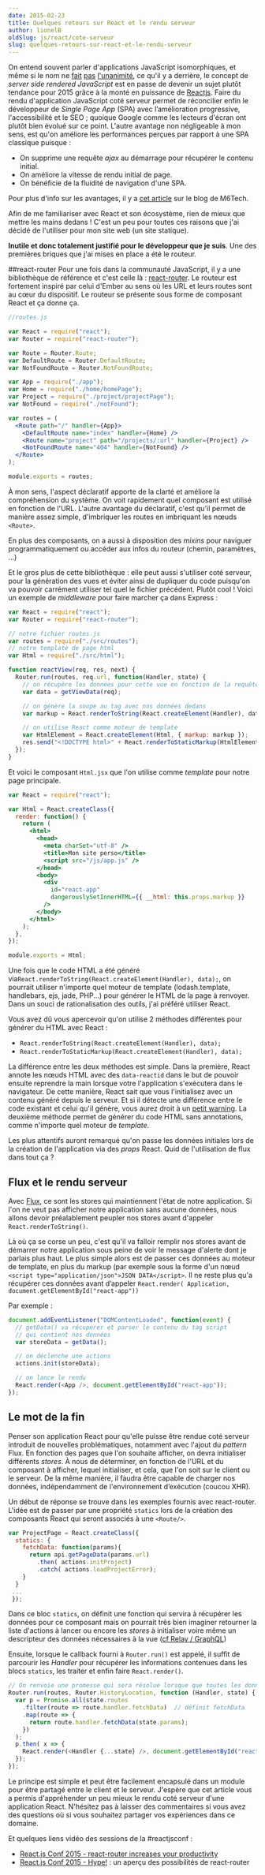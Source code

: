 ```yaml
---
date: 2015-02-23
title: Quelques retours sur React et le rendu serveur
author: lionelB
oldSlug: js/react/cote-serveur
slug: quelques-retours-sur-react-et-le-rendu-serveur
---
```


On entend souvent parler d'applications JavaScript isomorphiques, et même si le
nom ne [fait](https://news.ycombinator.com/item?id=8237449)
[pas](https://twitter.com/wycats/status/566857009836724224)
[l'unanimité](https://medium.com/the-thinkmill/making-the-case-for-progressive-javascript-a98dfa82b9d7),
ce qu'il y a derrière, le concept de _server side rendered JavaScript_ est en
passe de devenir un sujet plutôt tendance pour 2015 grâce à la monté en
puissance de [Reactjs](http://facebook.github.io/react/). Faire du rendu
d'application JavaScript coté serveur permet de réconcilier enfin le développeur
de _Single Page App_ (SPA) avec l’amélioration progressive, l'accessibilité et
le SEO&nbsp;; quoique Google comme les lecteurs d'écran ont plutôt bien évolué
sur ce point. L'autre avantage non négligeable à mon sens, est qu'on améliore
les performances perçues par rapport à une SPA classique puisque&nbsp;:

- On supprime une requête _ajax_ au démarrage pour récupérer le contenu initial.
- On améliore la vitesse de rendu initial de page.
- On bénéficie de la fluidité de navigation d'une SPA.

Pour plus d'info sur les avantages, il y a
[cet article](http://tech.m6web.fr/isomorphic-single-page-app-parfaite-react-flux/)
sur le blog de M6Tech.

Afin de me familiariser avec React et son écosystème, rien de mieux que mettre
les mains dedans&nbsp;! C'est un peu pour toutes ces raisons que j'ai décidé de
l'utiliser pour mon site web (un site statique).

**Inutile et donc totalement justifié pour le développeur que je suis**. Une des
premières briques que j'ai mises en place a été le routeur.

##react-router Pour une fois dans la communauté JavaScript, il y a une
bibliothèque de référence et c'est celle là :
[react-router](https://github.com/rackt/react-router). Le routeur est fortement
inspiré par celui d'Ember au sens où les URL et leurs routes sont au cœur du
dispositif. Le routeur se présente sous forme de composant React et ça donne ça.

```jsx
//routes.js

var React = require("react");
var Router = require("react-router");

var Route = Router.Route;
var DefaultRoute = Router.DefaultRoute;
var NotFoundRoute = Router.NotFoundRoute;

var App = require("./app");
var Home = require("./home/homePage");
var Project = require("./project/projectPage");
var NotFound = require("./notFound");

var routes = (
  <Route path="/" handler={App}>
    <DefaultRoute name="index" handler={Home} />
    <Route name="project" path="/projects/:url" handler={Project} />
    <NotFoundRoute name="404" handler={NotFound} />
  </Route>
);

module.exports = routes;
```

À mon sens, l'aspect déclaratif apporte de la clarté et améliore la
compréhension du système. On voit rapidement quel composant est utilisé en
fonction de l'URL. L'autre avantage du déclaratif, c'est qu'il permet de manière
assez simple, d'imbriquer les routes en imbriquant les nœuds `<Route>`.

En plus des composants, on a aussi à disposition des _mixins_ pour naviguer
programmatiquement ou accéder aux infos du routeur (chemin, paramètres, ...)

Et le gros plus de cette bibliothèque : elle peut aussi s'utiliser coté serveur,
pour la génération des vues et éviter ainsi de dupliquer du code puisqu'on va
pouvoir carrément utiliser tel quel le fichier précédent. Plutôt cool&nbsp;!
Voici un exemple de _middleware_ pour faire marcher ça dans Express&nbsp;:

```javascript
var React = require("react");
var Router = require("react-router");

// notre fichier routes.js
var routes = require("./src/routes");
// notre template de page html
var Html = require("./src/html");

function reactView(req, res, next) {
  Router.run(routes, req.url, function(Handler, state) {
    // on récupère les données pour cette vue en fonction de la requête.
    var data = getViewData(req);

    // on génère la soupe au tag avec nos données dedans
    var markup = React.renderToString(React.createElement(Handler), data);

    // on utilise React comme moteur de template
    var HtmlElement = React.createElement(Html, { markup: markup });
    res.send("<!DOCTYPE html>" + React.renderToStaticMarkup(HtmlElement));
  });
}
```

Et voici le composant `Html.jsx` que l'on utilise comme _template_ pour notre
page principale.

```jsx
var React = require("react");

var Html = React.createClass({
  render: function() {
    return (
      <html>
        <head>
          <meta charSet="utf-8" />
          <title>Mon site perso</title>
          <script src="/js/app.js" />
        </head>
        <body>
          <div
            id="react-app"
            dangerouslySetInnerHTML={{ __html: this.props.markup }}
          />
        </body>
      </html>
    );
  },
});

module.exports = Html;
```

Une fois que le code HTML a été généré
via`React.renderToString(React.createElement(Handler), data);`, on pourrait
utiliser n'importe quel moteur de template (lodash.template, handlebars, ejs,
jade, PHP...) pour générer le HTML de la page à renvoyer. Dans un souci de
rationalisation des outils, j'ai préféré utiliser React.

Vous avez dû vous apercevoir qu'on utilise 2 méthodes différentes pour générer
du HTML avec React&nbsp;:

- `React.renderToString(React.createElement(Handler), data);`
- `React.renderToStaticMarkup(React.createElement(Handler), data);`

La différence entre les deux méthodes est simple. Dans la première, React annote
les nœuds HTML avec des `data-reactid` dans le but de pouvoir ensuite reprendre
la main lorsque votre l'application s'exécutera dans le navigateur. De cette
manière, React sait que vous l'initialisez avec un contenu généré depuis le
serveur. Et si il détecte une différence entre le code existant et celui qu'il
génère, vous aurez droit à un
[petit warning](https://github.com/facebook/react/blob/2aeb8a2a6beb00617a4217f7f8284924fa2ad819/src/browser/ui/__tests__/ReactRenderDocument-test.js#L205-L215).
La deuxième méthode permet de générer du code HTML sans annotations, comme
n'importe quel moteur de _template_.

Les plus attentifs auront remarqué qu'on passe les données initiales lors de la
création de l'application via des _props_ React. Quid de l'utilisation de flux
dans tout ça ?

## Flux et le rendu serveur

Avec [Flux](http://facebook.github.io/flux/), ce sont les stores qui
maintiennent l'état de notre application. Si l'on ne veut pas afficher notre
application sans aucune données, nous allons devoir préalablement peupler nos
stores avant d'appeler `React.renderToString()`.

Là où ça se corse un peu, c'est qu'il va falloir remplir nos stores avant de
démarrer notre application sous peine de voir le message d'alerte dont je
parlais plus haut. Le plus simple alors est de passer ces données au moteur de
template, en plus du markup (par exemple sous la forme d'un nœud
`<script type="application/json">JSON DATA</script>`. Il ne reste plus qu'a
récupérer ces données avant d’appeler
`React.render( Application, document.getElementById("react-app"))`

Par exemple&nbsp;:

```javascript
document.addEventListener("DOMContentLoaded", function(event) {
  // getData() va récuperer et parser le contenu du tag script
  // qui contient nos données
  var storeData = getData();

  // on déclenche une actions
  actions.init(storeData);

  // on lance le rendu
  React.render(<App />, document.getElementById("react-app"));
});
```

## Le mot de la fin

Penser son application React pour qu'elle puisse être rendue coté serveur
introduit de nouvelles problématiques, notamment avec l'ajout du _pattern_ Flux.
En fonction des pages que l'on souhaite afficher, on devra initialiser
différents _stores_. À nous de déterminer, en fonction de l'URL et du composant
à afficher, lequel initialiser, et cela, que l'on soit sur le client ou le
serveur. De la même manière, il faudra être capable de charger nos données,
indépendamment de l'environnement d’exécution (coucou XHR).

Un début de réponse se trouve dans les exemples fournis avec react-router.
L'idée est de passer par une propriété `statics` lors de la création des
composants React qui seront associés à une `<Route/>`.

```jsx
var ProjectPage = React.createClass({
  statics: {
    fetchData: function(params){
      return api.getPageData(params.url)
        .then( actions.initProject)
        .catch( actions.loadProjectError);
    }
  }
 ...
 });
```

Dans ce bloc `statics`, on définit une fonction qui servira à récupérer les
données pour ce composant mais on pourrait très bien imaginer retourner la liste
d'actions à lancer ou encore les _stores_ à initialiser voire même un
descripteur des données nécessaires à la vue
([cf Relay / GraphQL](https://www.youtube.com/watch?v=9sc8Pyc51uU))

Ensuite, lorsque le callback fourni à `Router.run()` est appelé, il suffit de
parcourir les _Handler_ pour récupérer les informations contenues dans les blocs
`statics`, les traiter et enfin faire `React.render()`.

```Javascript
// On renvoie une promesse qui sera résolue lorsque que toutes les données démandées via fetchData seront reçues.
Router.run(routes, Router.HistoryLocation, function (Handler, state) {
  var p = Promise.all(state.routes
    .filter(route => route.handler.fetchData)  // définit fetchData
    .map(route => {
      return route.handler.fetchData(state.params);
    })
  );
  p.then( x => {
    React.render(<Handler {...state} />, document.getElementById("react-app"))
  });
});
```

Le principe est simple et peut être facilement encapsulé dans un module pour
être partagé entre le client et le serveur. J'espère que cet article vous a
permis d'appréhender un peu mieux le rendu coté serveur d'une application React.
N'hésitez pas à laisser des commentaires si vous avez des questions où si vous
souhaitez partager vos expériences dans ce domaine.

Et quelques liens vidéo des sessions de la #reactjsconf :

- [React.js Conf 2015 - react-router increases your productivity ](https://www.youtube.com/watch?v=XZfvW1a8Xac)
- [React.js Conf 2015 - Hype!](https://www.youtube.com/watch?v=z5e7kWSHWTg) : un
  aperçu des possibilités de react-router
